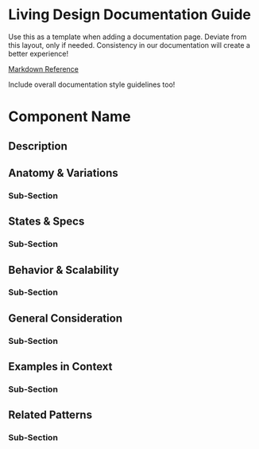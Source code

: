# Living Design Documentation Guide

Use this as a template when adding a documentation page. Deviate from this layout, only if needed. Consistency in our documentation will create a better experience!  

[Markdown Reference](https://www.markdownguide.org/basic-syntax/)  

Include overall documentation style guidelines too!

# Component Name
## Description
## Anatomy & Variations
### Sub-Section
## States & Specs
### Sub-Section
## Behavior & Scalability
### Sub-Section
## General Consideration
### Sub-Section
## Examples in Context
### Sub-Section
## Related Patterns
### Sub-Section
